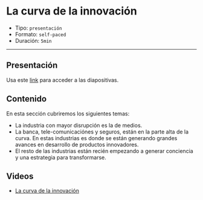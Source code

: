 # La curva de la innovación

* Tipo: `presentación`
* Formato: `self-paced`
* Duración: `5min`

***

## Presentación
Usa este [link](https://docs.google.com/presentation/d/1pE-qRWqBe6k3U-m5ChIzBDQtd1yk3VuZf1qOCyRsokw/edit#slide=id.g3b4a85d9db_0_0) para acceder a las diapositivas.

## Contenido
En esta sección cubriremos los siguientes temas:

* La industria con mayor disrupción es la de medios.
* La banca, tele-comunicaciónes y seguros, están en la 
	parte alta de la curva. En estas industrias es 	donde se 
	están generando grandes avances en desarrollo de productos innovadores. 
* El resto de las industrias están recién empezando a generar conciencia 
	y una estrategia para transformarse.

## Videos
- [La curva de la innovación](https://www.useloom.com/share/0d9a2cfe1a724c2ea32e21ad3dedefd5)

